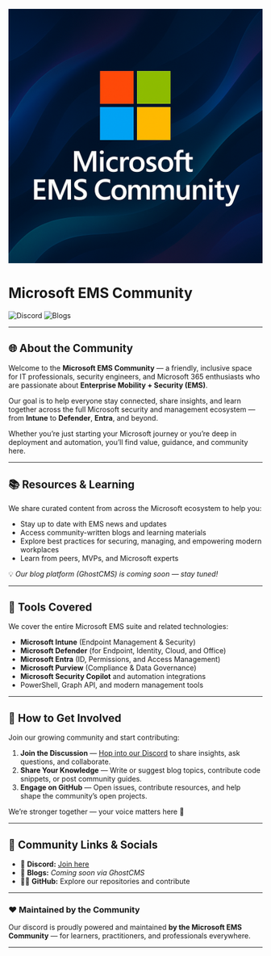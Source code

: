 ![Microsoft EMS Community Banner](https://github.com/Microsoft-EMS-Community/.github/blob/main/Images/Header.png?raw=true)

# Microsoft EMS Community

![Discord](https://img.shields.io/badge/Join%20us%20on-Discord-5865F2?logo=discord&logoColor=white&style=for-the-badge&link=https://discord.gg/33W3WEb23g)
![Blogs](https://img.shields.io/badge/Read-Community%20Blogs-0078D4?logo=ghost&logoColor=white&style=for-the-badge)

---

## 🌐 About the Community
Welcome to the **Microsoft EMS Community** — a friendly, inclusive space for IT professionals, security engineers, and Microsoft 365 enthusiasts who are passionate about **Enterprise Mobility + Security (EMS)**.

Our goal is to help everyone stay connected, share insights, and learn together across the full Microsoft security and management ecosystem — from **Intune** to **Defender**, **Entra**, and beyond.

Whether you’re just starting your Microsoft journey or you’re deep in deployment and automation, you’ll find value, guidance, and community here.

---

## 📚 Resources & Learning
We share curated content from across the Microsoft ecosystem to help you:
- Stay up to date with EMS news and updates  
- Access community-written blogs and learning materials  
- Explore best practices for securing, managing, and empowering modern workplaces  
- Learn from peers, MVPs, and Microsoft experts  

💡 *Our blog platform (GhostCMS) is coming soon — stay tuned!*

---

## 🧰 Tools Covered
We cover the entire Microsoft EMS suite and related technologies:
- **Microsoft Intune** (Endpoint Management & Security)
- **Microsoft Defender** (for Endpoint, Identity, Cloud, and Office)
- **Microsoft Entra** (ID, Permissions, and Access Management)
- **Microsoft Purview** (Compliance & Data Governance)
- **Microsoft Security Copilot** and automation integrations
- PowerShell, Graph API, and modern management tools

---

## 🤝 How to Get Involved
Join our growing community and start contributing:
1. **Join the Discussion** — [Hop into our Discord](https://discord.gg/33W3WEb23g) to share insights, ask questions, and collaborate.  
2. **Share Your Knowledge** — Write or suggest blog topics, contribute code snippets, or post community guides.  
3. **Engage on GitHub** — Open issues, contribute resources, and help shape the community’s open projects.  

We’re stronger together — your voice matters here 💬

---

## 🔗 Community Links & Socials
- 💬 **Discord:** [Join here](https://discord.gg/33W3WEb23g)  
- 📝 **Blogs:** *Coming soon via GhostCMS*  
- 🧑‍💻 **GitHub:** Explore our repositories and contribute  

---

### ❤️ Maintained by the Community
Our discord is proudly powered and maintained **by the Microsoft EMS Community** — for learners, practitioners, and professionals everywhere.

---
